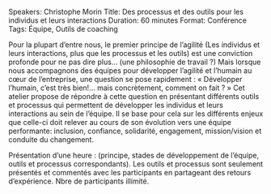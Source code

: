 Speakers: Christophe Morin
Title: Des processus et des outils pour les individus et leurs interactions
Duration: 60 minutes
Format: Conférence
Tags: Équipe, Outils de coaching

Pour la plupart d’entre nous, le premier principe de l’agilité (Les individus et leurs interactions, plus que les processus et les outils) est une conviction profonde pour ne pas dire plus… (une philosophie de travail ?)
Mais lorsque nous accompagnons des équipes pour développer l’agilité et l’humain au cœur de l’entreprise, une question se pose rapidement : « Développer l’humain, c’est très bien!... mais concrètement, comment on fait ? »
Cet atelier propose de répondre à cette question en présentant différents outils et processus qui permettent de développer les individus et leurs interactions au sein de l’équipe.
Il se base pour cela sur les différents enjeux que celle-ci doit relever au cours de son évolution vers une équipe performante: inclusion, confiance, solidarité, engagement, mission/vision et conduite du changement.

Présentation d’une heure : (principe, stades de développement de l’équipe, outils et processus correspondants). Les outils et processus sont seulement présentés et commentés avec les participants en partageant des retours d’expérience. Nbre de participants illimité. 
